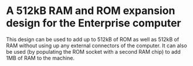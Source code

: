 A 512kB RAM and ROM expansion design for the Enterprise computer
===================================================================

This design can be used to add up to 512kB of ROM as well as 512kB of RAM without using up any external connectors of the computer.
It can also be used (by populating the ROM socket with a second RAM chip) to add 1MB of RAM to the machine.
